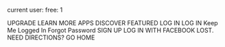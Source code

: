 current user: free: 1

UPGRADE LEARN MORE APPS DISCOVER FEATURED LOG IN LOG IN Keep Me Logged In Forgot Password SIGN UP LOG IN WITH FACEBOOK LOST. NEED DIRECTIONS? GO HOME